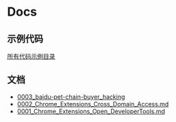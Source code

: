 # Docs

## 示例代码

[所有代码示例目录](./code/)

## 文档

* [0003_baidu-pet-chain-buyer_hacking](0003_baidu-pet-chain-buyer_hacking/README.md)
* [0002_Chrome_Extensions_Cross_Domain_Access.md](0002_Chrome_Extensions_Cross_Domain_Access.md)
* [0001_Chrome_Extensions_Open_DeveloperTools.md](0001_Chrome_Extensions_Open_DeveloperTools.md)
